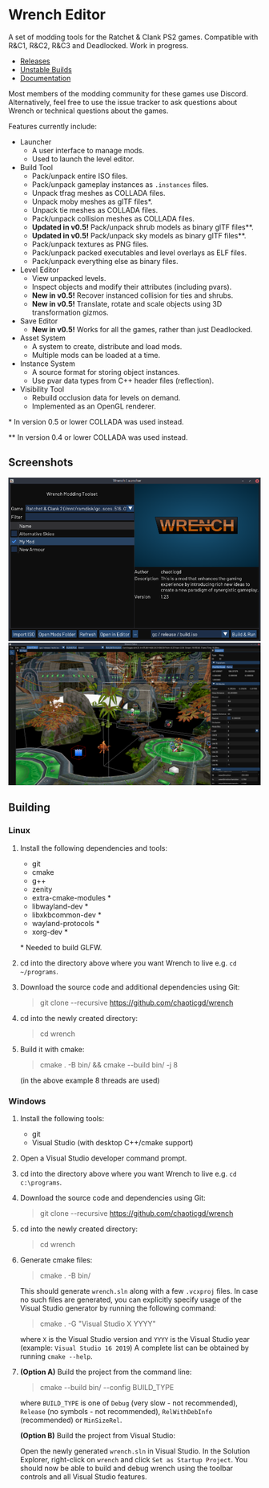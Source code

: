 # Wrench Editor

A set of modding tools for the Ratchet & Clank PS2 games. Compatible with R&C1, R&C2, R&C3 and Deadlocked. Work in progress.

- [Releases](https://github.com/chaoticgd/wrench/releases)
- [Unstable Builds](https://github.com/chaoticgd/wrench/releases/tag/unstable)
- [Documentation](docs/README.md)

Most members of the modding community for these games use Discord. Alternatively, feel free to use the issue tracker to ask questions about Wrench or technical questions about the games.

Features currently include:
- Launcher
	- A user interface to manage mods.
	- Used to launch the level editor.
- Build Tool
	- Pack/unpack entire ISO files.
	- Pack/unpack gameplay instances as `.instances` files.
	- Unpack tfrag meshes as COLLADA files.
	- Unpack moby meshes as glTF files\*.
	- Unpack tie meshes as COLLADA files.
	- Pack/unpack collision meshes as COLLADA files.
	- **Updated in v0.5!** Pack/unpack shrub models as binary glTF files\*\*.
	- **Updated in v0.5!** Pack/unpack sky models as binary glTF files\*\*.
	- Pack/unpack textures as PNG files.
	- Pack/unpack packed executables and level overlays as ELF files.
	- Pack/unpack everything else as binary files.
- Level Editor
	- View unpacked levels.
	- Inspect objects and modify their attributes (including pvars).
	- **New in v0.5!** Recover instanced collision for ties and shrubs.
	- **New in v0.5!** Translate, rotate and scale objects using 3D transformation gizmos.
- Save Editor
	- **New in v0.5!** Works for all the games, rather than just Deadlocked.
- Asset System
	- A system to create, distribute and load mods.
	- Multiple mods can be loaded at a time.
- Instance System
	- A source format for storing object instances.
	- Use pvar data types from C++ header files (reflection).
- Visibility Tool
	- Rebuild occlusion data for levels on demand.
	- Implemented as an OpenGL renderer.

\* In version 0.5 or lower COLLADA was used instead.

\*\* In version 0.4 or lower COLLADA was used instead.

## Screenshots

![Launcher](docs/screenshots/launcher.png)
![Level Editor](docs/screenshots/editor.png)

## Building

### Linux

1.	Install the following dependencies and tools:
	- git
	- cmake
	- g++
	- zenity
	- extra-cmake-modules *
	- libwayland-dev *
	- libxkbcommon-dev *
	- wayland-protocols *
	- xorg-dev *
	
	\* Needed to build GLFW.

2.	cd into the directory above where you want Wrench to live e.g. `cd ~/programs`.

2.	Download the source code and additional dependencies using Git:
	> git clone --recursive https://github.com/chaoticgd/wrench

3.	cd into the newly created directory:
	> cd wrench

4.	Build it with cmake:
	> cmake . -B bin/ && cmake --build bin/ -j 8
	
	(in the above example 8 threads are used)

### Windows

1.	Install the following tools:
	- git
	- Visual Studio (with desktop C++/cmake support)

2.	Open a Visual Studio developer command prompt.

3.	cd into the directory above where you want Wrench to live e.g. `cd c:\programs`.

4.	Download the source code and dependencies using Git:
	> git clone --recursive https://github.com/chaoticgd/wrench

5.	cd into the newly created directory:
	> cd wrench

6.	Generate cmake files:
	> cmake . -B bin/
	
	This should generate `wrench.sln` along with a few `.vcxproj` files. 
	In case no such files are generated, you can explicitly specify usage of the Visual Studio generator by running the following command:
	> cmake . -G "Visual Studio X YYYY"
	
	where `X` is the Visual Studio version and `YYYY` is the Visual Studio year (example: `Visual Studio 16 2019`)
	A complete list can be obtained by running `cmake --help`.

7.	**(Option A)** Build the project from the command line:
	
	> cmake --build bin/ --config BUILD_TYPE
	
	where `BUILD_TYPE` is one of `Debug` (very slow - not recommended), `Release` (no symbols - not recommended), `RelWithDebInfo` (recommended) or `MinSizeRel`.
	
	**(Option B)** Build the project from Visual Studio:

	Open the newly generated `wrench.sln` in Visual Studio. In the Solution Explorer, right-click on `wrench` and click `Set as Startup Project`. You should now be able to build and debug wrench using the toolbar controls and all Visual Studio features.
